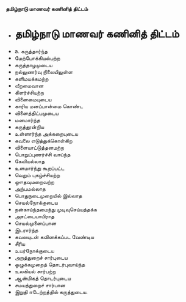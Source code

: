 **தமிழ்நாடு மாணவர் கணினித் திட்டம்**
- # தமிழ்நாடு மாணவர் கணினித் திட்டம்
- a. கருத்தார்ந்த
- மேற்போக்கியல்பற்ற
- கருத்தாழமுடைய
- நல்லுணர்வு நிலையிலுள்ள
- களிமயக்கமற்ற
- வீறமைவான
- கிளர்ச்சியற்ற
- வினைமையுடைய
- காரிய மனப்பான்மை கொண்ட
- வினைத்திட்பமுடைய
- மனமார்ந்த
- கருத்தூன்றிய
- உள்ளார்ந்த அக்கறையுடைய
- கவலை எடுத்துக்கொள்கிற
- விளையாட்டுத்தனமற்ற
- பொறுப்புணர்ச்சி வாய்ந்த
- கேலியல்லாத
- உளமார்ந்து கூறப்பட்ட
- வெறும் புகழ்ச்சியற்ற
- ஔதவுமறைவற்ற
- அற்பமல்லாத
- பொதுநடைமுறையில் இல்லாத
- செயல்நோக்குடைய
- நன்காய்ந்தமைந்து முடிவுசெய்யத்தக்க
- அசட்டையாயிராத
- செயல்முனைப்பான
- இடரார்ந்த
- கவலயுடன் கவினக்கப்பட வேண்டிய
- சீரிய
- உயர்நோக்குடைய
- அறத்துறைச் சார்புடைய
- ஒழுக்கமுறைத் தொடர்புவாய்ந்த
- உலகியல் சார்பற்ற
- ஆன்மிகத் தொடர்புடைய
- சமயத்துறைச் சார்பான
- இறுதி ஈடேற்றத்தில் கருத்துடைய.

